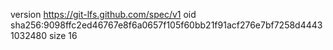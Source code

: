 version https://git-lfs.github.com/spec/v1
oid sha256:9098ffc2ed46767e8f6a0657f105f60bb21f91acf276e7bf7258d44431032480
size 16
